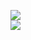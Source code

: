 [![](https://img.shields.io/badge/Made%20With-Github%20Spray-lightgrey.svg?style=for-the-badge&logo=github)](https://github.com/Annihil/github-spray#7307)  
[![](https://i.imgur.com/2DrTn0Z.gif)](https://github.com/Annihil/github-spray)